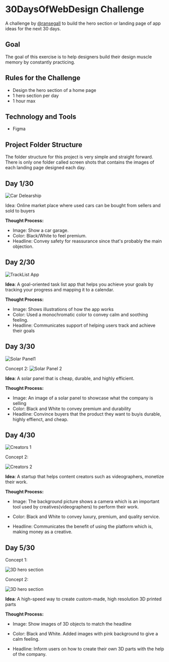 # 30DaysOfWebDesign Challenge

A challenge by [@ransegall](https://www.instagram.com/ransegall/) to build the hero section or landing page of app ideas for the next 30 days.

## Goal

The goal of this exercise is to help designers build their design muscle memory by constantly practicing.

## Rules for the Challenge

- Design the hero section of a home page
- 1 hero section per day
- 1 hour max

## Technology and Tools

- Figma

## Project Folder Structure

The folder structure for this project is very simple and straight forward. There is only one folder called screen shots that contains the images of each landing page designed each day.

## Day 1/30

![Car Delearship](./screenshots/CarDealership.png)

Idea: Online market place where used cars can be bought from sellers and sold to buyers

**Thought Process:**

- Image: Show a car garage.
- Color: Black/White to feel premium.
- Headline: Convey safety for reassurance since that's probably the main objection.

## Day 2/30

![TrackList App](./screenshots/Track-List-App.png)

**Idea**: A goal-oriented task list app that helps you achieve your goals by tracking your progress and mapping it to a calendar.

**Thought Process:**

- Image: Shows illustrations of how the app works
- Color: Used a monochromatic color to convey calm and soothing feeling.
- Headline: Communicates support of helping users track and achieve their goals

## Day 3/30

![Solar Panel1](./screenshots/solarpanel.png)

Concept 2:
![Solar Panel 2](./screenshots/solarpanel-art2.png)

**Idea**: A solar panel that is cheap, durable, and highly efficient.

**Thought Process:**

- Image: An image of a solar panel to showcase what the company is selling
- Color: Black and White to convey premium and durability
- Headline: Convince buyers that the product they want to buyis durable, highly effienct, and cheap.

## Day 4/30

![Creators 1](./screenshots/Creators1.png)

Concept 2:

![Creators 2](./screenshots/Creators2.png)

**Idea**: A startup that helps content creators such as videographers, monetize their work.

**Thought Process:**

- Image: The background picture shows a camera which is an important tool used by creatives(videographers) to perform their work.

- Color: Black and White to convey luxury, premium, and quality service.

- Headline: Communicates the benefit of using the platform which is, making money as a creative.


## Day 5/30

Concept 1:

![3D hero section](./screenshots/3D-art1.png)

Concept 2:

![3D hero section](./screenshots/3D-art2.png)

**Idea**: A high-speed way to create custom-made, high resolution 3D printed parts

**Thought Process:**

- Image: Show images of 3D objects to match the headline

- Color: Black and White. Added images with pink background to give a calm feeling.

- Headline: Inform users on how to create their own 3D parts with the help of the company.

